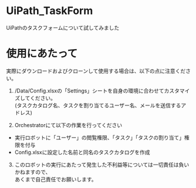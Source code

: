 # UiPath_TaskForm
UiPathのタスクフォームについて試してみました

# 使用にあたって
実際にダウンロードおよびクローンして使用する場合は、以下の点に注意ください。

1. /Data/Config.xlsxの「Settings」シートを自身の環境に合わせてカスタマイズしてください。  
  (タスクカタログ名、タスクを割り当てるユーザー名、メールを送信するアドレス)

2. Orchestratorにて以下の作業を行ってください  
  - 実行ロボットに「ユーザー」の閲覧権限、「タスク」「タスクの割り当て」権限を付与
  - Config.xlsxに設定した名前と同名のタスクカタログを作成


3. このロボットの実行にあたって発生した不利益等については一切責任は負いかねますので、  
  あくまで自己責任でお願いします。
